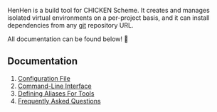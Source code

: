 HenHen is a build tool for CHICKEN Scheme. It creates and manages isolated virtual environments on a per-project basis, and it can install dependencies from any [git][1] repository URL.

All documentation can be found below! 🐔

## Documentation

1. [Configuration File](./config.md)
2. [Command-Line Interface](./cli.md)
3. [Defining Aliases For Tools](./aliases.md)
4. [Frequently Asked Questions](./faq.md)

[1]: https://git-scm.com/
